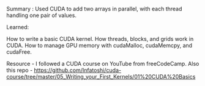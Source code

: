 Summary : Used CUDA to add two arrays in parallel, with each thread handling one pair of values.

Learned:

 How to write a basic CUDA kernel.
 How threads, blocks, and grids work in CUDA.
 How to manage GPU memory with cudaMalloc, cudaMemcpy, and cudaFree.

 Resource - I followed a CUDA course on YouTube from freeCodeCamp. 
 Also this repo - 
https://github.com/Infatoshi/cuda-course/tree/master/05_Writing_your_First_Kernels/01%20CUDA%20Basics
 

